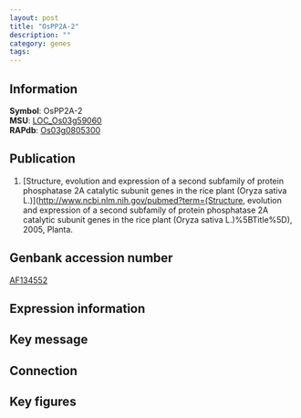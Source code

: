 ```yaml
---
layout: post
title: "OsPP2A-2"
description: ""
category: genes
tags: 
---
```


## Information
__Symbol__: OsPP2A-2  
__MSU__: [LOC_Os03g59060](http://rice.plantbiology.msu.edu/cgi-bin/ORF_infopage.cgi?orf=LOC_Os03g59060)  
__RAPdb__: [Os03g0805300](http://rapdb.dna.affrc.go.jp/viewer/gbrowse_details/irgsp1?name=Os03g0805300)  

## Publication
1. [Structure, evolution and expression of a second subfamily of protein phosphatase 2A catalytic subunit genes in the rice plant (Oryza sativa L.)](http://www.ncbi.nlm.nih.gov/pubmed?term=(Structure, evolution and expression of a second subfamily of protein phosphatase 2A catalytic subunit genes in the rice plant (Oryza sativa L.)%5BTitle%5D), 2005, Planta.

## Genbank accession number
[AF134552](http://www.ncbi.nlm.nih.gov/nuccore/AF134552)

## Expression information

## Key message

## Connection

## Key figures


